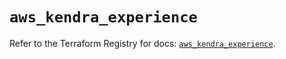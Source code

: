 # `aws_kendra_experience`

Refer to the Terraform Registry for docs: [`aws_kendra_experience`](https://registry.terraform.io/providers/hashicorp/aws/5.100.0/docs/resources/kendra_experience).
